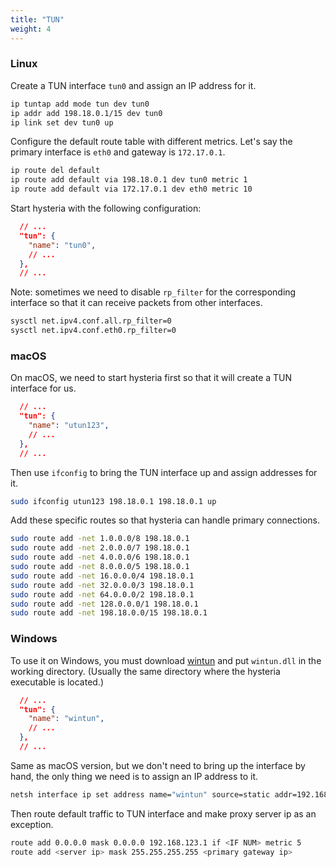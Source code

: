 ```yaml
---
title: "TUN"
weight: 4
---
```


### Linux

Create a TUN interface `tun0` and assign an IP address for it.

```bash
ip tuntap add mode tun dev tun0
ip addr add 198.18.0.1/15 dev tun0
ip link set dev tun0 up
```

Configure the default route table with different metrics. Let's say the primary interface is `eth0` and gateway is `172.17.0.1`.

```bash
ip route del default
ip route add default via 198.18.0.1 dev tun0 metric 1
ip route add default via 172.17.0.1 dev eth0 metric 10
```

Start hysteria with the following configuration:

```json
  // ...
  "tun": {
    "name": "tun0",
    // ...
  },
  // ...
```

Note: sometimes we need to disable `rp_filter` for the corresponding interface so that it can receive packets from other interfaces.

```bash
sysctl net.ipv4.conf.all.rp_filter=0
sysctl net.ipv4.conf.eth0.rp_filter=0
```

### macOS

On macOS, we need to start hysteria first so that it will create a TUN interface for us.

```json
  // ...
  "tun": {
    "name": "utun123",
    // ...
  },
  // ...
```

Then use `ifconfig` to bring the TUN interface up and assign addresses for it.

```bash
sudo ifconfig utun123 198.18.0.1 198.18.0.1 up
```

Add these specific routes so that hysteria can handle primary connections.

```bash
sudo route add -net 1.0.0.0/8 198.18.0.1
sudo route add -net 2.0.0.0/7 198.18.0.1
sudo route add -net 4.0.0.0/6 198.18.0.1
sudo route add -net 8.0.0.0/5 198.18.0.1
sudo route add -net 16.0.0.0/4 198.18.0.1
sudo route add -net 32.0.0.0/3 198.18.0.1
sudo route add -net 64.0.0.0/2 198.18.0.1
sudo route add -net 128.0.0.0/1 198.18.0.1
sudo route add -net 198.18.0.0/15 198.18.0.1
```

### Windows

To use it on Windows, you must download [wintun](https://www.wintun.net/) and put `wintun.dll` in the working directory. (Usually the same directory where the hysteria executable is located.)

```json
  // ...
  "tun": {
    "name": "wintun",
    // ...
  },
  // ...
```

Same as macOS version, but we don't need to bring up the interface by hand, the only thing we need is to assign an IP address to it.

```bash
netsh interface ip set address name="wintun" source=static addr=192.168.123.1 mask=255.255.255.0 gateway=none
```

Then route default traffic to TUN interface and make proxy server ip as an exception.

```bash
route add 0.0.0.0 mask 0.0.0.0 192.168.123.1 if <IF NUM> metric 5
route add <server ip> mask 255.255.255.255 <primary gateway ip>
```